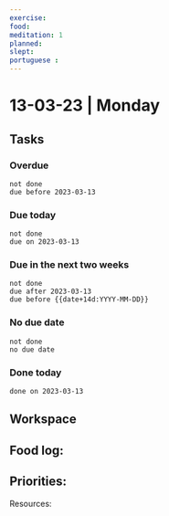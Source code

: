 ```yaml
---
exercise: 
food:
meditation: 1
planned:
slept:
portuguese :
---
```


# 13-03-23 | Monday

## Tasks
### Overdue
```tasks
not done
due before 2023-03-13
```

### Due today
```tasks
not done
due on 2023-03-13
```

### Due in the next two weeks
```tasks
not done
due after 2023-03-13
due before {{date+14d:YYYY-MM-DD}}
```

### No due date
```tasks
not done
no due date
```

### Done today
```tasks
done on 2023-03-13
```

## Workspace


Food log:
- 

Priorities:
- 

Resources: